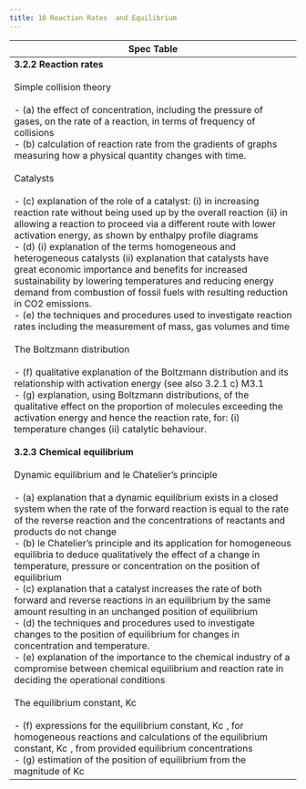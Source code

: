 ```yaml
---
title: 10 Reaction Rates  and Equilibrium
---
```


| Spec Table                                                                                                                                                                                                                                                                                                                                                                                                                                                                                                                                                                                                                                                                                                                                                                                                                                                                                                                                                                                                                                                                                                                                                                                                                                                                                                                                                                                                                                                                                                                                                                                                                                                                                                                                                                                                                                                                                                                                                                                                                                                                                                                                                                                                                                                                                                                                                                                                                                                                                                                                                                                                                                                                                                                                                                                                                             |
| -------------------------------------------------------------------------------------------------------------------------------------------------------------------------------------------------------------------------------------------------------------------------------------------------------------------------------------------------------------------------------------------------------------------------------------------------------------------------------------------------------------------------------------------------------------------------------------------------------------------------------------------------------------------------------------------------------------------------------------------------------------------------------------------------------------------------------------------------------------------------------------------------------------------------------------------------------------------------------------------------------------------------------------------------------------------------------------------------------------------------------------------------------------------------------------------------------------------------------------------------------------------------------------------------------------------------------------------------------------------------------------------------------------------------------------------------------------------------------------------------------------------------------------------------------------------------------------------------------------------------------------------------------------------------------------------------------------------------------------------------------------------------------------------------------------------------------------------------------------------------------------------------------------------------------------------------------------------------------------------------------------------------------------------------------------------------------------------------------------------------------------------------------------------------------------------------------------------------------------------------------------------------------------------------------------------------------------------------------------------------------------------------------------------------------------------------------------------------------------------------------------------------------------------------------------------------------------------------------------------------------------------------------------------------------------------------------------------------------------------------------------------------------------------------------------------------------------- |
| **3.2.2 Reaction rates**<br><br>Simple collision theory<br><br>- (a) the effect of concentration, including the pressure of gases, on the rate of a reaction, in terms of frequency of collisions<br>- (b) calculation of reaction rate from the gradients of graphs measuring how a physical quantity changes with time.<br><br>Catalysts<br><br>- (c) explanation of the role of a catalyst: (i) in increasing reaction rate without being used up by the overall reaction (ii) in allowing a reaction to proceed via a different route with lower activation energy, as shown by enthalpy profile diagrams<br>- (d) (i) explanation of the terms homogeneous and heterogeneous catalysts (ii) explanation that catalysts have great economic importance and benefits for increased sustainability by lowering temperatures and reducing energy demand from combustion of fossil fuels with resulting reduction in CO2 emissions.<br>- (e) the techniques and procedures used to investigate reaction rates including the measurement of mass, gas volumes and time<br><br>The Boltzmann distribution<br><br>- (f) qualitative explanation of the Boltzmann distribution and its relationship with activation energy (see also 3.2.1 c) M3.1<br>- (g) explanation, using Boltzmann distributions, of the qualitative effect on the proportion of molecules exceeding the activation energy and hence the reaction rate, for: (i) temperature changes (ii) catalytic behaviour.<br><br>**3.2.3 Chemical equilibrium**<br><br>Dynamic equilibrium and le Chatelier’s principle<br><br>- (a) explanation that a dynamic equilibrium exists in a closed system when the rate of the forward reaction is equal to the rate of the reverse reaction and the concentrations of reactants and products do not change<br>- (b) le Chatelier’s principle and its application for homogeneous equilibria to deduce qualitatively the effect of a change in temperature, pressure or concentration on the position of equilibrium<br>- (c) explanation that a catalyst increases the rate of both forward and reverse reactions in an equilibrium by the same amount resulting in an unchanged position of equilibrium<br>- (d) the techniques and procedures used to investigate changes to the position of equilibrium for changes in concentration and temperature.<br>- (e) explanation of the importance to the chemical industry of a compromise between chemical equilibrium and reaction rate in deciding the operational conditions<br><br>The equilibrium constant, Kc<br><br>- (f) expressions for the equilibrium constant, Kc  , for homogeneous reactions and calculations of the equilibrium constant, Kc  , from provided equilibrium concentrations<br>- (g) estimation of the position of equilibrium from the magnitude of Kc |
